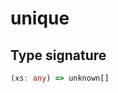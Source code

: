 # unique

## Type signature

<!-- prettier-ignore-start -->
```typescript
(xs: any) => unknown[]
```
<!-- prettier-ignore-end -->
